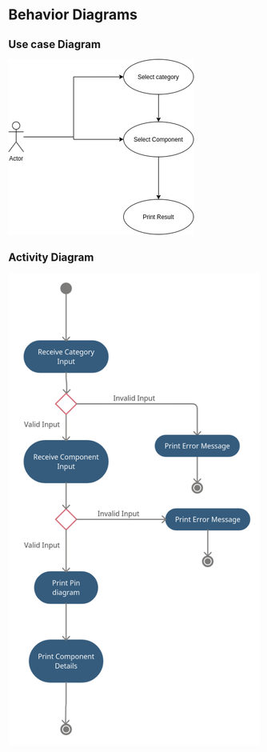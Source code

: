 # Behavior Diagrams

## Use case Diagram
![use_case](Use_case.png)
## Activity Diagram
![activity](activity.png)

